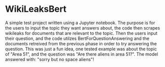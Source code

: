 # WikiLeaksBert
 A simple test project written using a Jupyter notebook. The purpose is for the users to input the topic they want answers about, the code then scrapes wikileaks for documents that are relevant to the topic. Then the users input their question, and the code utilzes BertForQuestionAnswering and the documents retreived from the previous phase in order to try answering the question. This was just a fun idea, one tested example was about the topic of "Area 51", and the question was "Are there aliens in area 51?". The model answered with: "sorry but no space aliens"!
